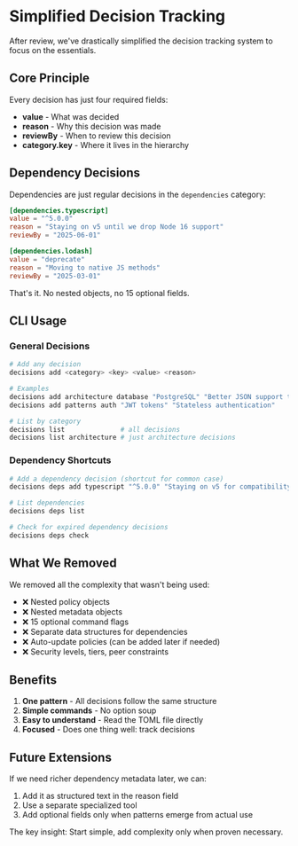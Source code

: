# Simplified Decision Tracking

After review, we've drastically simplified the decision tracking system to focus on the essentials.

## Core Principle

Every decision has just four required fields:
- **value** - What was decided
- **reason** - Why this decision was made  
- **reviewBy** - When to review this decision
- **category.key** - Where it lives in the hierarchy

## Dependency Decisions

Dependencies are just regular decisions in the `dependencies` category:

```toml
[dependencies.typescript]
value = "^5.0.0"
reason = "Staying on v5 until we drop Node 16 support"
reviewBy = "2025-06-01"

[dependencies.lodash]
value = "deprecate"
reason = "Moving to native JS methods"
reviewBy = "2025-03-01"
```

That's it. No nested objects, no 15 optional fields.

## CLI Usage

### General Decisions
```bash
# Add any decision
decisions add <category> <key> <value> <reason>

# Examples
decisions add architecture database "PostgreSQL" "Better JSON support than MySQL"
decisions add patterns auth "JWT tokens" "Stateless authentication"

# List by category
decisions list              # all decisions
decisions list architecture # just architecture decisions
```

### Dependency Shortcuts
```bash
# Add a dependency decision (shortcut for common case)
decisions deps add typescript "^5.0.0" "Staying on v5 for compatibility"

# List dependencies
decisions deps list

# Check for expired dependency decisions
decisions deps check
```

## What We Removed

We removed all the complexity that wasn't being used:
- ❌ Nested policy objects
- ❌ Nested metadata objects
- ❌ 15 optional command flags
- ❌ Separate data structures for dependencies
- ❌ Auto-update policies (can be added later if needed)
- ❌ Security levels, tiers, peer constraints

## Benefits

1. **One pattern** - All decisions follow the same structure
2. **Simple commands** - No option soup
3. **Easy to understand** - Read the TOML file directly
4. **Focused** - Does one thing well: track decisions

## Future Extensions

If we need richer dependency metadata later, we can:
1. Add it as structured text in the reason field
2. Use a separate specialized tool
3. Add optional fields only when patterns emerge from actual use

The key insight: Start simple, add complexity only when proven necessary.